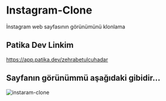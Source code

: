 # Instagram-Clone
İnstagram web sayfasının görünümünü klonlama

## Patika Dev Linkim
https://app.patika.dev/zehrabetulcuhadar

## Sayfanın görünümmü aşağıdaki gibidir...
![instaram-clone](https://user-images.githubusercontent.com/93150712/186261055-8d809779-042e-4890-93e4-bc2b9d858559.png)

